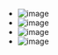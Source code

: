- ![image](https://github.com/user-attachments/assets/cb95e010-2de8-4130-bed0-cd4ab270f537)
- ![image](https://github.com/user-attachments/assets/b7f8d44d-f460-45f1-ade2-2a2349c1bff3)
- ![image](https://github.com/user-attachments/assets/adb4be4a-e4e2-460a-b91a-0cc3b3aa0c27)
- ![image](https://github.com/user-attachments/assets/3a2ec3c9-fcac-48d3-88b2-45a1caed2d2c)




